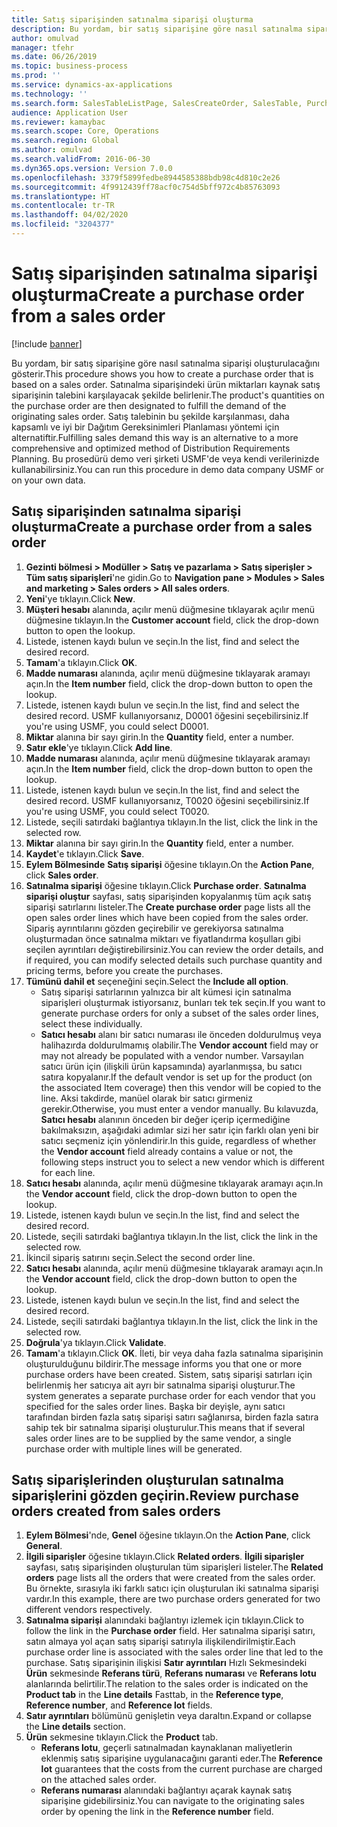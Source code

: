 ```yaml
---
title: Satış siparişinden satınalma siparişi oluşturma
description: Bu yordam, bir satış siparişine göre nasıl satınalma siparişi oluşturulacağını gösterir.
author: omulvad
manager: tfehr
ms.date: 06/26/2019
ms.topic: business-process
ms.prod: ''
ms.service: dynamics-ax-applications
ms.technology: ''
ms.search.form: SalesTableListPage, SalesCreateOrder, SalesTable, PurchCreateFromSalesOrder, VendAccountItemLookup, SalesTableReferences, PurchTable
audience: Application User
ms.reviewer: kamaybac
ms.search.scope: Core, Operations
ms.search.region: Global
ms.author: omulvad
ms.search.validFrom: 2016-06-30
ms.dyn365.ops.version: Version 7.0.0
ms.openlocfilehash: 3379f5899fedbe8944585388bdb98c4d810c2e26
ms.sourcegitcommit: 4f9912439ff78acf0c754d5bff972c4b85763093
ms.translationtype: HT
ms.contentlocale: tr-TR
ms.lasthandoff: 04/02/2020
ms.locfileid: "3204377"
---
```

# <a name="create-a-purchase-order-from-a-sales-order"></a><span data-ttu-id="6c8a0-103">Satış siparişinden satınalma siparişi oluşturma</span><span class="sxs-lookup"><span data-stu-id="6c8a0-103">Create a purchase order from a sales order</span></span>

[!include [banner](../../includes/banner.md)]

<span data-ttu-id="6c8a0-104">Bu yordam, bir satış siparişine göre nasıl satınalma siparişi oluşturulacağını gösterir.</span><span class="sxs-lookup"><span data-stu-id="6c8a0-104">This procedure shows you how to create a purchase order that is based on a sales order.</span></span> <span data-ttu-id="6c8a0-105">Satınalma siparişindeki ürün miktarları kaynak satış siparişinin talebini karşılayacak şekilde belirlenir.</span><span class="sxs-lookup"><span data-stu-id="6c8a0-105">The product's quantities on the purchase order are then designated to fulfill the demand of the originating sales order.</span></span> <span data-ttu-id="6c8a0-106">Satış talebinin bu şekilde karşılanması, daha kapsamlı ve iyi bir Dağıtım Gereksinimleri Planlaması yöntemi için alternatiftir.</span><span class="sxs-lookup"><span data-stu-id="6c8a0-106">Fulfilling sales demand this way is an alternative to a more comprehensive and optimized method of Distribution Requirements Planning.</span></span> <span data-ttu-id="6c8a0-107">Bu prosedürü demo veri şirketi USMF'de veya kendi verilerinizde kullanabilirsiniz.</span><span class="sxs-lookup"><span data-stu-id="6c8a0-107">You can run this procedure in demo data company USMF or on your own data.</span></span>


## <a name="create-a-purchase-order-from-a-sales-order"></a><span data-ttu-id="6c8a0-108">Satış siparişinden satınalma siparişi oluşturma</span><span class="sxs-lookup"><span data-stu-id="6c8a0-108">Create a purchase order from a sales order</span></span>
1. <span data-ttu-id="6c8a0-109">**Gezinti bölmesi > Modüller > Satış ve pazarlama > Satış siperişler > Tüm satış siparişleri**'ne gidin.</span><span class="sxs-lookup"><span data-stu-id="6c8a0-109">Go to **Navigation pane > Modules > Sales and marketing > Sales orders > All sales orders**.</span></span>
2. <span data-ttu-id="6c8a0-110">**Yeni**'ye tıklayın.</span><span class="sxs-lookup"><span data-stu-id="6c8a0-110">Click **New**.</span></span>
3. <span data-ttu-id="6c8a0-111">**Müşteri hesabı** alanında, açılır menü düğmesine tıklayarak açılır menü düğmesine tıklayın.</span><span class="sxs-lookup"><span data-stu-id="6c8a0-111">In the **Customer account** field, click the drop-down button to open the lookup.</span></span>
4. <span data-ttu-id="6c8a0-112">Listede, istenen kaydı bulun ve seçin.</span><span class="sxs-lookup"><span data-stu-id="6c8a0-112">In the list, find and select the desired record.</span></span>
5. <span data-ttu-id="6c8a0-113">**Tamam**'a tıklayın.</span><span class="sxs-lookup"><span data-stu-id="6c8a0-113">Click **OK**.</span></span>
6. <span data-ttu-id="6c8a0-114">**Madde numarası** alanında, açılır menü düğmesine tıklayarak aramayı açın.</span><span class="sxs-lookup"><span data-stu-id="6c8a0-114">In the **Item number** field, click the drop-down button to open the lookup.</span></span>
7. <span data-ttu-id="6c8a0-115">Listede, istenen kaydı bulun ve seçin.</span><span class="sxs-lookup"><span data-stu-id="6c8a0-115">In the list, find and select the desired record.</span></span> <span data-ttu-id="6c8a0-116">USMF kullanıyorsanız, D0001 öğesini seçebilirsiniz.</span><span class="sxs-lookup"><span data-stu-id="6c8a0-116">If you're using USMF, you could select D0001.</span></span>  
8. <span data-ttu-id="6c8a0-117">**Miktar** alanına bir sayı girin.</span><span class="sxs-lookup"><span data-stu-id="6c8a0-117">In the **Quantity** field, enter a number.</span></span>
9. <span data-ttu-id="6c8a0-118">**Satır ekle**'ye tıklayın.</span><span class="sxs-lookup"><span data-stu-id="6c8a0-118">Click **Add line**.</span></span>
10. <span data-ttu-id="6c8a0-119">**Madde numarası** alanında, açılır menü düğmesine tıklayarak aramayı açın.</span><span class="sxs-lookup"><span data-stu-id="6c8a0-119">In the **Item number** field, click the drop-down button to open the lookup.</span></span>
11. <span data-ttu-id="6c8a0-120">Listede, istenen kaydı bulun ve seçin.</span><span class="sxs-lookup"><span data-stu-id="6c8a0-120">In the list, find and select the desired record.</span></span> <span data-ttu-id="6c8a0-121">USMF kullanıyorsanız, T0020 öğesini seçebilirsiniz.</span><span class="sxs-lookup"><span data-stu-id="6c8a0-121">If you're using USMF, you could select T0020.</span></span>  
12. <span data-ttu-id="6c8a0-122">Listede, seçili satırdaki bağlantıya tıklayın.</span><span class="sxs-lookup"><span data-stu-id="6c8a0-122">In the list, click the link in the selected row.</span></span>
13. <span data-ttu-id="6c8a0-123">**Miktar** alanına bir sayı girin.</span><span class="sxs-lookup"><span data-stu-id="6c8a0-123">In the **Quantity** field, enter a number.</span></span>
14. <span data-ttu-id="6c8a0-124">**Kaydet**'e tıklayın.</span><span class="sxs-lookup"><span data-stu-id="6c8a0-124">Click **Save**.</span></span>
15. <span data-ttu-id="6c8a0-125">**Eylem Bölmesinde** **Satış siparişi** öğesine tıklayın.</span><span class="sxs-lookup"><span data-stu-id="6c8a0-125">On the **Action Pane**, click **Sales order**.</span></span>
16. <span data-ttu-id="6c8a0-126">**Satınalma siparişi** öğesine tıklayın.</span><span class="sxs-lookup"><span data-stu-id="6c8a0-126">Click **Purchase order**.</span></span> <span data-ttu-id="6c8a0-127">**Satınalma siparişi oluştur** sayfası, satış siparişinden kopyalanmış tüm açık satış siparişi satırlarını listeler.</span><span class="sxs-lookup"><span data-stu-id="6c8a0-127">The **Create purchase order** page lists all the open sales order lines which have been copied from the sales order.</span></span> <span data-ttu-id="6c8a0-128">Sipariş ayrıntılarını gözden geçirebilir ve gerekiyorsa satınalma oluşturmadan önce satınalma miktarı ve fiyatlandırma koşulları gibi seçilen ayrıntıları değiştirebilirsiniz.</span><span class="sxs-lookup"><span data-stu-id="6c8a0-128">You can review the order details, and if required, you can modify selected details such purchase quantity and pricing terms, before you create the purchases.</span></span> 
17. <span data-ttu-id="6c8a0-129">**Tümünü dahil et** seçeneğini seçin.</span><span class="sxs-lookup"><span data-stu-id="6c8a0-129">Select the **Include all option**.</span></span>
    - <span data-ttu-id="6c8a0-130">Satış siparişi satırlarının yalnızca bir alt kümesi için satınalma siparişleri oluşturmak istiyorsanız, bunları tek tek seçin.</span><span class="sxs-lookup"><span data-stu-id="6c8a0-130">If you want to generate purchase orders for only a subset of the sales order lines, select these individually.</span></span>  
    - <span data-ttu-id="6c8a0-131">**Satıcı hesabı** alanı bir satıcı numarası ile önceden doldurulmuş veya halihazırda doldurulmamış olabilir.</span><span class="sxs-lookup"><span data-stu-id="6c8a0-131">The **Vendor account** field may or may not already be populated with a vendor number.</span></span> <span data-ttu-id="6c8a0-132">Varsayılan satıcı ürün için (ilişkili ürün kapsamında) ayarlanmışsa, bu satıcı satıra kopyalanır.</span><span class="sxs-lookup"><span data-stu-id="6c8a0-132">If the default vendor is set up for the product (on the associated Item coverage) then this vendor will be copied  to the line.</span></span> <span data-ttu-id="6c8a0-133">Aksi takdirde, manüel olarak bir satıcı girmeniz gerekir.</span><span class="sxs-lookup"><span data-stu-id="6c8a0-133">Otherwise, you must enter a vendor manually.</span></span>  <span data-ttu-id="6c8a0-134">Bu kılavuzda, **Satıcı hesabı** alanının önceden bir değer içerip içermediğine bakılmaksızın, aşağıdaki adımlar sizi her satır için farklı olan yeni bir satıcı seçmeniz için yönlendirir.</span><span class="sxs-lookup"><span data-stu-id="6c8a0-134">In this guide, regardless of whether the **Vendor account** field already contains a value or not, the following steps instruct you to select a new vendor which is different for each line.</span></span>  
18. <span data-ttu-id="6c8a0-135">**Satıcı hesabı** alanında, açılır menü düğmesine tıklayarak aramayı açın.</span><span class="sxs-lookup"><span data-stu-id="6c8a0-135">In the **Vendor account** field, click the drop-down button to open the lookup.</span></span>
19. <span data-ttu-id="6c8a0-136">Listede, istenen kaydı bulun ve seçin.</span><span class="sxs-lookup"><span data-stu-id="6c8a0-136">In the list, find and select the desired record.</span></span>
20. <span data-ttu-id="6c8a0-137">Listede, seçili satırdaki bağlantıya tıklayın.</span><span class="sxs-lookup"><span data-stu-id="6c8a0-137">In the list, click the link in the selected row.</span></span>
21. <span data-ttu-id="6c8a0-138">İkincil sipariş satırını seçin.</span><span class="sxs-lookup"><span data-stu-id="6c8a0-138">Select the second order line.</span></span>
22. <span data-ttu-id="6c8a0-139">**Satıcı hesabı** alanında, açılır menü düğmesine tıklayarak aramayı açın.</span><span class="sxs-lookup"><span data-stu-id="6c8a0-139">In the **Vendor account** field, click the drop-down button to open the lookup.</span></span>
23. <span data-ttu-id="6c8a0-140">Listede, istenen kaydı bulun ve seçin.</span><span class="sxs-lookup"><span data-stu-id="6c8a0-140">In the list, find and select the desired record.</span></span>
24. <span data-ttu-id="6c8a0-141">Listede, seçili satırdaki bağlantıya tıklayın.</span><span class="sxs-lookup"><span data-stu-id="6c8a0-141">In the list, click the link in the selected row.</span></span>
25. <span data-ttu-id="6c8a0-142">**Doğrula**'ya tıklayın.</span><span class="sxs-lookup"><span data-stu-id="6c8a0-142">Click **Validate**.</span></span>
26. <span data-ttu-id="6c8a0-143">**Tamam**'a tıklayın.</span><span class="sxs-lookup"><span data-stu-id="6c8a0-143">Click **OK**.</span></span> <span data-ttu-id="6c8a0-144">İleti, bir veya daha fazla satınalma siparişinin oluşturulduğunu bildirir.</span><span class="sxs-lookup"><span data-stu-id="6c8a0-144">The message informs you that one or more purchase orders have been created.</span></span> <span data-ttu-id="6c8a0-145">Sistem, satış siparişi satırları için belirlenmiş her satıcıya ait ayrı bir satınalma siparişi oluşturur.</span><span class="sxs-lookup"><span data-stu-id="6c8a0-145">The system generates a separate purchase order for each vendor that you specified for the sales order lines.</span></span> <span data-ttu-id="6c8a0-146">Başka bir deyişle, aynı satıcı tarafından birden fazla satış siparişi satırı sağlanırsa, birden fazla satıra sahip tek bir satınalma siparişi oluşturulur.</span><span class="sxs-lookup"><span data-stu-id="6c8a0-146">This means that if several sales order lines are to be supplied by the same vendor, a single purchase order with multiple lines will be generated.</span></span>  

## <a name="review-purchase-orders-created-from-sales-orders"></a><span data-ttu-id="6c8a0-147">Satış siparişlerinden oluşturulan satınalma siparişlerini gözden geçirin.</span><span class="sxs-lookup"><span data-stu-id="6c8a0-147">Review purchase orders created from sales orders</span></span>
1. <span data-ttu-id="6c8a0-148">**Eylem Bölmesi**'nde, **Genel** öğesine tıklayın.</span><span class="sxs-lookup"><span data-stu-id="6c8a0-148">On the **Action Pane**, click **General**.</span></span>
2. <span data-ttu-id="6c8a0-149">**İlgili siparişler** öğesine tıklayın.</span><span class="sxs-lookup"><span data-stu-id="6c8a0-149">Click **Related orders**.</span></span> <span data-ttu-id="6c8a0-150">**İlgili siparişler** sayfası, satış siparişinden oluşturulan tüm siparişleri listeler.</span><span class="sxs-lookup"><span data-stu-id="6c8a0-150">The **Related orders** page lists all the orders that were created from the sales order.</span></span> <span data-ttu-id="6c8a0-151">Bu örnekte, sırasıyla iki farklı satıcı için oluşturulan iki satınalma siparişi vardır.</span><span class="sxs-lookup"><span data-stu-id="6c8a0-151">In this example, there are two purchase orders generated for two different vendors respectively.</span></span> 
3. <span data-ttu-id="6c8a0-152">**Satınalma siparişi** alanındaki bağlantıyı izlemek için tıklayın.</span><span class="sxs-lookup"><span data-stu-id="6c8a0-152">Click to follow the link in the **Purchase order** field.</span></span> <span data-ttu-id="6c8a0-153">Her satınalma siparişi satırı, satın almaya yol açan satış siparişi satırıyla ilişkilendirilmiştir.</span><span class="sxs-lookup"><span data-stu-id="6c8a0-153">Each purchase order line is associated with the sales order line that led to the purchase.</span></span> <span data-ttu-id="6c8a0-154">Satış siparişinin ilişkisi **Satır ayrıntıları** Hızlı Sekmesindeki **Ürün** sekmesinde **Referans türü**, **Referans numarası** ve **Referans lotu** alanlarında belirtilir.</span><span class="sxs-lookup"><span data-stu-id="6c8a0-154">The relation to the sales order is indicated on the **Product tab** in the **Line details** Fasttab, in the **Reference type**, **Reference number**, and **Reference lot** fields.</span></span>  
4. <span data-ttu-id="6c8a0-155">**Satır ayrıntıları** bölümünü genişletin veya daraltın.</span><span class="sxs-lookup"><span data-stu-id="6c8a0-155">Expand or collapse the **Line details** section.</span></span>
5. <span data-ttu-id="6c8a0-156">**Ürün** sekmesine tıklayın.</span><span class="sxs-lookup"><span data-stu-id="6c8a0-156">Click the **Product** tab.</span></span>
    - <span data-ttu-id="6c8a0-157">**Referans lotu**, geçerli satınalmadan kaynaklanan maliyetlerin eklenmiş satış siparişine uygulanacağını garanti eder.</span><span class="sxs-lookup"><span data-stu-id="6c8a0-157">The **Reference lot** guarantees that the costs from the current purchase are charged on the attached sales order.</span></span>  
    - <span data-ttu-id="6c8a0-158">**Referans numarası** alanındaki bağlantıyı açarak kaynak satış siparişine gidebilirsiniz.</span><span class="sxs-lookup"><span data-stu-id="6c8a0-158">You can navigate to the originating sales order by opening the link in the **Reference number** field.</span></span>  

